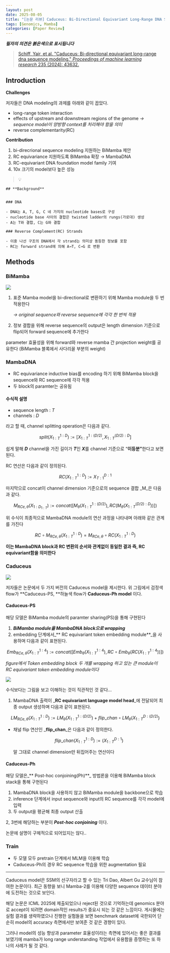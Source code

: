 ```yaml
---
layout: post
date: 2025-08-05
title: "[논문 리뷰] Caduceus: Bi-Directional Equivariant Long-Range DNA Sequence Modeling"
tags: [Genomics, Mamba]
categories: [Paper Review]
---
```


<span class="notion-red">_**필자의 의견은 붉은색으로 표시됩니다**_</span>


> [Schiff, Yair, et al. "Caduceus: Bi-directional equivariant long-range dna sequence modeling." ](https://pmc.ncbi.nlm.nih.gov/articles/PMC12189541/)[_Proceedings of machine learning research_](https://pmc.ncbi.nlm.nih.gov/articles/PMC12189541/)[ 235 (2024): 43632.](https://pmc.ncbi.nlm.nih.gov/articles/PMC12189541/)



## Introduction


**Challenges**


저자들은 DNA modeling의 과제를 아래와 같이 꼽았다.

- long-range token interaction
- effects of upstream and downstream regions of the genome 
_→ sequence model이 양방향 context를 처리해야 함을 의미_
- reverse complementarity(RC)

**Contribution**

1. bi-direcrional sequence modeling 지원하는 BiMamba 제안
1. RC equivariance 지원하도록 BiMamba 확장 → MambaDNA
1. RC-equivariant DNA foundation model family 기여
1. 10x 크기의 model보다 높은 성능

> 💡 


	## **Background**


	### DNA

	- DNA는 A, T, G, C 네 가지의 nucleotide bases로 구성
	- nucleotide base 사이의 결합은 twisted ladder의 rungs(가로대) 생성
	- A는 T와 결합, C는 G와 결합

	### Reverse Complement(RC) Strands

	- 이중 나선 구조의 DNA에서 각 strand는 의미상 동등한 정보를 포함
	- RC는 forward strand에 의해 A→T, C→G 로 변환


## Methods



### BiMamba


![](https://prod-files-secure.s3.us-west-2.amazonaws.com/542b861c-36a8-4051-84e5-8804b6728dba/2c247d59-7815-4980-99f0-8f0d21f445a7/image.png?X-Amz-Algorithm=AWS4-HMAC-SHA256&X-Amz-Content-Sha256=UNSIGNED-PAYLOAD&X-Amz-Credential=ASIAZI2LB466SCHRTYZQ%2F20250923%2Fus-west-2%2Fs3%2Faws4_request&X-Amz-Date=20250923T170110Z&X-Amz-Expires=3600&X-Amz-Security-Token=IQoJb3JpZ2luX2VjEMH%2F%2F%2F%2F%2F%2F%2F%2F%2F%2FwEaCXVzLXdlc3QtMiJGMEQCIAf%2FUsxeYElkGqWxEezvy2kNeSODUp5HQLnkGfTMIW6LAiAaSHzaBUcOxkdD9ybBwPnFn%2FUGXJazKOdm4bURp6Y3xyr%2FAwhKEAAaDDYzNzQyMzE4MzgwNSIMOGUhEcuKci85K95eKtwDNrTK95B1SJakqXvdDkRct9rKr5YtlCD19QxgXAB9wXz1eBSWUTPpKtr3AUAFVLDuPVVjJpzDMODDD88YY0IHn54NHUE5W3pqHotSifdJltXy19Yj5%2BCD6aK%2B9lESCoiAeoXJ%2B34PH0UQNSVFlFXoR8MoDBAGv3stoTLvwa18gBDNF%2BTQB3DYs5n0%2BEthQLMpBzMcHB8jjwKjqn5Tb9KK9m%2BfRPudUoYiPHVzLle2XZSDJQHUFOZE1EPTJmXgyUP2w1E041U7lx6gJL68RQDslqCQl8Vc5%2Fsa5GziFalF%2BddE5UdOZ8a3awbnu7sUVHmufoCwItvTqIHoTykORU3sxYw5xNIaYwDZrYGAhs%2BeDT7Rl3GP1q%2BOpwaQ8bPu6%2Fn%2By%2B4PGShnQ0RQI9hjq6uMcDtpzSs0s7Mokt%2BaGuMJTEjBHfUsfgDbEu1vsfj0MxS4KaXW%2F8VK1hW%2Fo2s4dNI%2Fl%2FFAETQ4XFiX7hDJ74SNno3KyAduQ9vDaVqvVu0MBUNuy2lvDYlw8JHnkdxSrDIWViK20vyKflXK3JyJit%2BtUlGIF7GvqivDDSpyy8c0DBvMAxGhnoBimxTfjxHO5eXA5uAFuxikWniTnLMg6pkeRhY8Cv1VKbHDCkm7GaIw%2BZrLxgY6pgHvIWDE%2FphbQHcNmt5H4ERx0VP1CY28R8RedTHSJZ69%2F94mS2zl7lRYPusnaRiv32T0CpaWp2%2BG5q5Np5U5yIrRpCXW%2Fwi2vkmcOj9LlgISKxWSXmYFPByAXumo%2FTMpYgdpvdUMNNM%2B8KtQge7mvhQ2B5G%2FTVqbveRjF4ii3YfHGdP%2BdCupGjCGHYaf1CjnJNyRoBh5f6OeVv6EZTmKDHmNADFbgBZ2&X-Amz-Signature=60ef5e36bb50dd638597b608febaa077722f2f338ac0a2e18c9c4033037a7ceb&X-Amz-SignedHeaders=host&x-amz-checksum-mode=ENABLED&x-id=GetObject)

1. 표준 Mamba model을 bi-directional로 변환하기 위해 Mamba module을 두 번 적용한다

	_→ original sequence와 reverse sequence에 각각 한 번씩 적용_

1. 정보 결합을 위해 reverse sequence의 output은 length dimension 기준으로 flip되어 forward sequence에 추가한다

parameter 효율성을 위해 forward와 reverse mamba 간 projection weight를 공유한다 (BiMamba 블록에서 사다리꼴 부분의 weight)



### MambaDNA

- RC equivariance inductive bias를 encoding 하기 위해 BiMamba block을 sequence와 RC sequence에 각각 적용
- 두 block의 paramter는 공유됨


#### 수식적 설명

- sequence length : _T_
- channels : _D_

라고 할 때,  channel splitting operation은 다음과 같다.


$$
split(X^{1:D}_{1:T}):=[X^{1:(D/2)}_{1:T},X^{(D/2):D}_{1:T}]
$$


<span class="notion-red">쉽게 말해 </span><span class="notion-red">_**D**_</span><span class="notion-red"> channel을 가진 길이가 </span><span class="notion-red">_**T**_</span><span class="notion-red">인 </span><span class="notion-red">_**X**_</span><span class="notion-red">를 channel 기준으로 “</span><span class="notion-red">**이등분”**</span><span class="notion-red">한다고 보면 된다.</span>


RC 연산은 다음과 같이 정의된다.


$$
RC(X^{1:D}_{1:T}):=X^{D:1}_{T:1}
$$


마지막으로 concat이 channel dimension 기준으로의 sequence 결합 _M_은 다음과 같다.


$$
M_{RCe,\theta}(X_{1:D_{1:T}}):=concat([M_{\theta}(X^{1:(D/2)}_{1:T}),RC(M_{\theta}(X^{(D/2):D}_{1:T}))])
$$


위 수식이 최종적으로 MambaDNA module의 연산 과정을 나타내며 아래와 같은 관계를 가진다


$$
RC\circ M_{RCe,\theta}(X^{1:D}_{1:T}) = M_{RCe,\theta} \circ RC(X^{1:D}_{1:T})
$$


**이는 MambaDNA block과 RC 변환의 순서와 관계없이 동일한 결과 즉, RC equivariant함을 의미한다**



### Caduceus


![](https://prod-files-secure.s3.us-west-2.amazonaws.com/542b861c-36a8-4051-84e5-8804b6728dba/f94a60d7-8145-473b-aef9-7c68d3ec604a/image.png?X-Amz-Algorithm=AWS4-HMAC-SHA256&X-Amz-Content-Sha256=UNSIGNED-PAYLOAD&X-Amz-Credential=ASIAZI2LB466SCHRTYZQ%2F20250923%2Fus-west-2%2Fs3%2Faws4_request&X-Amz-Date=20250923T170110Z&X-Amz-Expires=3600&X-Amz-Security-Token=IQoJb3JpZ2luX2VjEMH%2F%2F%2F%2F%2F%2F%2F%2F%2F%2FwEaCXVzLXdlc3QtMiJGMEQCIAf%2FUsxeYElkGqWxEezvy2kNeSODUp5HQLnkGfTMIW6LAiAaSHzaBUcOxkdD9ybBwPnFn%2FUGXJazKOdm4bURp6Y3xyr%2FAwhKEAAaDDYzNzQyMzE4MzgwNSIMOGUhEcuKci85K95eKtwDNrTK95B1SJakqXvdDkRct9rKr5YtlCD19QxgXAB9wXz1eBSWUTPpKtr3AUAFVLDuPVVjJpzDMODDD88YY0IHn54NHUE5W3pqHotSifdJltXy19Yj5%2BCD6aK%2B9lESCoiAeoXJ%2B34PH0UQNSVFlFXoR8MoDBAGv3stoTLvwa18gBDNF%2BTQB3DYs5n0%2BEthQLMpBzMcHB8jjwKjqn5Tb9KK9m%2BfRPudUoYiPHVzLle2XZSDJQHUFOZE1EPTJmXgyUP2w1E041U7lx6gJL68RQDslqCQl8Vc5%2Fsa5GziFalF%2BddE5UdOZ8a3awbnu7sUVHmufoCwItvTqIHoTykORU3sxYw5xNIaYwDZrYGAhs%2BeDT7Rl3GP1q%2BOpwaQ8bPu6%2Fn%2By%2B4PGShnQ0RQI9hjq6uMcDtpzSs0s7Mokt%2BaGuMJTEjBHfUsfgDbEu1vsfj0MxS4KaXW%2F8VK1hW%2Fo2s4dNI%2Fl%2FFAETQ4XFiX7hDJ74SNno3KyAduQ9vDaVqvVu0MBUNuy2lvDYlw8JHnkdxSrDIWViK20vyKflXK3JyJit%2BtUlGIF7GvqivDDSpyy8c0DBvMAxGhnoBimxTfjxHO5eXA5uAFuxikWniTnLMg6pkeRhY8Cv1VKbHDCkm7GaIw%2BZrLxgY6pgHvIWDE%2FphbQHcNmt5H4ERx0VP1CY28R8RedTHSJZ69%2F94mS2zl7lRYPusnaRiv32T0CpaWp2%2BG5q5Np5U5yIrRpCXW%2Fwi2vkmcOj9LlgISKxWSXmYFPByAXumo%2FTMpYgdpvdUMNNM%2B8KtQge7mvhQ2B5G%2FTVqbveRjF4ii3YfHGdP%2BdCupGjCGHYaf1CjnJNyRoBh5f6OeVv6EZTmKDHmNADFbgBZ2&X-Amz-Signature=f036199bf50860e120ae03af3b697f2deefca7dd9bff8503bbd44cb404942e1a&X-Amz-SignedHeaders=host&x-amz-checksum-mode=ENABLED&x-id=GetObject)


저자들은 논문에서 두 가지 버전의 Caduceus model을 제시한다. 위 그림에서 검정색 flow가 **Caduceus-PS, **하늘색 flow가 **Caduceus-Ph model** 이다.



#### Caduceus-PS


해당 모델은 BiMamba module의 paramter sharing(PS)을 통해 구현된다

1. _**BiMamba module을 MambaDNA block으로 wrapping**_
1. embedding 단계에서_** RC equivariant token embedding module**_을 사용하며 다음과 같이 표현된다.

$$
Emb_{RCe,\theta}(X^{1:4}_{1:T}):=concat([Emb_{\theta}(X^{1:4}_{1:T}),RC \circ Emb_{\theta}(RC(X^{1:4}_{1:T}))])
$$


_figure에서 Token embedding block 두 개를 wrapping 하고 있는 큰 module이 RC equivariant token embedding module이다_


![](https://prod-files-secure.s3.us-west-2.amazonaws.com/542b861c-36a8-4051-84e5-8804b6728dba/b175e4da-71eb-4e91-8c23-a06dabe673c9/image.png?X-Amz-Algorithm=AWS4-HMAC-SHA256&X-Amz-Content-Sha256=UNSIGNED-PAYLOAD&X-Amz-Credential=ASIAZI2LB466SCHRTYZQ%2F20250923%2Fus-west-2%2Fs3%2Faws4_request&X-Amz-Date=20250923T170110Z&X-Amz-Expires=3600&X-Amz-Security-Token=IQoJb3JpZ2luX2VjEMH%2F%2F%2F%2F%2F%2F%2F%2F%2F%2FwEaCXVzLXdlc3QtMiJGMEQCIAf%2FUsxeYElkGqWxEezvy2kNeSODUp5HQLnkGfTMIW6LAiAaSHzaBUcOxkdD9ybBwPnFn%2FUGXJazKOdm4bURp6Y3xyr%2FAwhKEAAaDDYzNzQyMzE4MzgwNSIMOGUhEcuKci85K95eKtwDNrTK95B1SJakqXvdDkRct9rKr5YtlCD19QxgXAB9wXz1eBSWUTPpKtr3AUAFVLDuPVVjJpzDMODDD88YY0IHn54NHUE5W3pqHotSifdJltXy19Yj5%2BCD6aK%2B9lESCoiAeoXJ%2B34PH0UQNSVFlFXoR8MoDBAGv3stoTLvwa18gBDNF%2BTQB3DYs5n0%2BEthQLMpBzMcHB8jjwKjqn5Tb9KK9m%2BfRPudUoYiPHVzLle2XZSDJQHUFOZE1EPTJmXgyUP2w1E041U7lx6gJL68RQDslqCQl8Vc5%2Fsa5GziFalF%2BddE5UdOZ8a3awbnu7sUVHmufoCwItvTqIHoTykORU3sxYw5xNIaYwDZrYGAhs%2BeDT7Rl3GP1q%2BOpwaQ8bPu6%2Fn%2By%2B4PGShnQ0RQI9hjq6uMcDtpzSs0s7Mokt%2BaGuMJTEjBHfUsfgDbEu1vsfj0MxS4KaXW%2F8VK1hW%2Fo2s4dNI%2Fl%2FFAETQ4XFiX7hDJ74SNno3KyAduQ9vDaVqvVu0MBUNuy2lvDYlw8JHnkdxSrDIWViK20vyKflXK3JyJit%2BtUlGIF7GvqivDDSpyy8c0DBvMAxGhnoBimxTfjxHO5eXA5uAFuxikWniTnLMg6pkeRhY8Cv1VKbHDCkm7GaIw%2BZrLxgY6pgHvIWDE%2FphbQHcNmt5H4ERx0VP1CY28R8RedTHSJZ69%2F94mS2zl7lRYPusnaRiv32T0CpaWp2%2BG5q5Np5U5yIrRpCXW%2Fwi2vkmcOj9LlgISKxWSXmYFPByAXumo%2FTMpYgdpvdUMNNM%2B8KtQge7mvhQ2B5G%2FTVqbveRjF4ii3YfHGdP%2BdCupGjCGHYaf1CjnJNyRoBh5f6OeVv6EZTmKDHmNADFbgBZ2&X-Amz-Signature=c34111808dacc69724e73605e1b5e770ae94ae68e87195142337dbdc1259b141&X-Amz-SignedHeaders=host&x-amz-checksum-mode=ENABLED&x-id=GetObject)


<span class="notion-red">수식보다는 그림을 보고 이해하는 것이 직관적인 것 같다…</span>

1. MambaDNA 출력이 _**RC equivariant language model head**_에 전달되어 최종 output 생성하며 다음과 같이 표현된다.

$$
LM_{RCe,\theta}(X^{1:D}_{1:T}):= LM_{\theta}(X^{1:(D/2)}_{1:T})+flip\_chan\circ LM_{\theta}(X^{D:(D/2)}_{1:T})
$$

- 채널 flip 연산인 _**flip\_chan**_은 다음과 같이 정의한다.

	$$
	flip\_chan(X^{1:D}_{1:T}):=(X^{D:1}_{1:T})
	$$


	말 그대로 channel dimension만 뒤집어주는 연산이다



#### Caduceus-Ph


해당 모델은_** Post-hoc conjoining(Ph)**_ 방법론을 이용해 BiMamba block stack을 통해 구현된다

1. MambaDNA block을 사용하지 않고 BiMamba module을 backbone으로 학습
1. inference 단계에서 input sequence와 input의 RC sequence를 각각 model에 입력
1. 두 output을 평균해 최종 output 산출

2, 3번에 해당하는 부분이 _**Post-hoc conjoining**_ 이다.


<span class="notion-red">논문에 설명이 구체적으로 되어있지는 않다..</span>



### Train

- 두 모델 모두 pretrain 단계에서 MLM을 이용해 학습
- Caduceus-Ph의 경우 RC sequence 학습을 위한 augmentation 필요

---


<span class="notion-red">Caduceus model은 SSM의 선구자라고 할 수 있는 Tri Dao, Albert Gu 교수님이 참여한 논문이다. 최근 동향을 보니 Mamba-2를 이용해 다양한 sequence 데이터 분야에 도전하는 것으로 보인다.</span>


<span class="notion-red">해당 논문은 ICML 2025에 제출되었으나 reject된 것으로 기억하는데 genomics 분야로 accept이 되려면 domain적인 results가 중요시 되는 것 같은 느낌이다. 게시물에는 실험 결과를 생략하였으나 진행한 실험들을 보면 benchmark dataset에 국한되어 단순히 model의 accuracy 측면에서만 보여준 것 같은 경향이 있다.</span>


<span class="notion-red">그러나 model의 성능 향상과 parameter 효율성이라는 측면에 있어서는 좋은 결과를 보였기에 mamba가 long range understanding 작업에서 유용함을 증명하는 또 하나의 사례가 될 것 같다.</span>

